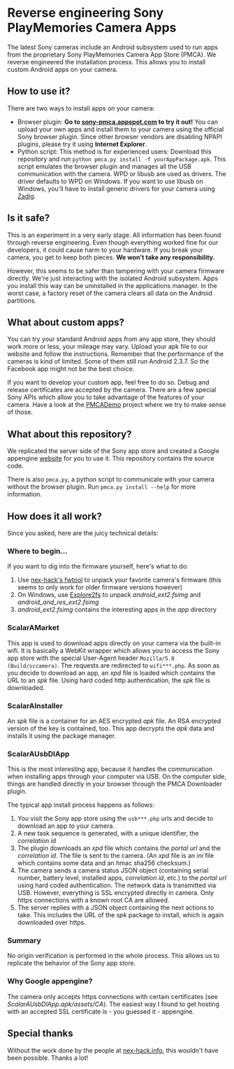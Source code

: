 # Reverse engineering Sony PlayMemories Camera Apps #
The latest Sony cameras include an Android subsystem used to run apps from the proprietary Sony PlayMemories Camera App Store (PMCA). We reverse engineered the installation process. This allows you to install custom Android apps on your camera.

## How to use it? ###
There are two ways to install apps on your camera:

* Browser plugin: **Go to [sony-pmca.appspot.com](https://sony-pmca.appspot.com/) to try it out!** You can upload your own apps and install them to your camera using the official Sony browser plugin. Since other browser vendors are disabling NPAPI plugins, please try it using **Internet Explorer**.
* Python script: This method is for experienced users: Download this repository and run `python pmca.py install -f yourAppPackage.apk`. This script emulates the browser plugin and manages all the USB communication with the camera. WPD or libusb are used as drivers. The driver defaults to WPD on Windows. If you want to use libusb on Windows, you'll have to install generic drivers for your camera using [Zadig](http://zadig.akeo.ie/).

## Is it safe? ##
This is an experiment in a very early stage. All information has been found through reverse engineering. Even though everything worked fine for our developers, it could cause harm to your hardware. If you break your camera, you get to keep both pieces. **We won't take any responsibility.**

However, this seems to be safer than tampering with your camera firmware directly. We're just interacting with the isolated Android subsystem. Apps you install this way can be uninstalled in the applications manager. In the worst case, a factory reset of the camera clears all data on the Android partitions.

## What about custom apps? ##
You can try your standard Android apps from any app store, they should work more or less, your mileage may vary. Upload your apk file to our website and follow the instructions. Remember that the performance of the cameras is kind of limited. Some of them still run Android 2.3.7. So the Facebook app might not be the best choice.

If you want to develop your custom app, feel free to do so. Debug and release certificates are accepted by the camera. There are a few special Sony APIs which allow you to take advantage of the features of your camera. Have a look at the [PMCADemo](https://github.com/ma1co/PMCADemo) project where we try to make sense of those.

## What about this repository? ##
We replicated the server side of the Sony app store and created a Google appengine [website](https://sony-pmca.appspot.com/) for you to use it. This repository contains the source code.

There is also `pmca.py`, a python script to communicate with your camera without the browser plugin. Run `pmca.py install --help` for more information.

## How does it all work? ##
Since you asked, here are the juicy technical details:

### Where to begin... ###
If you want to dig into the firmware yourself, here's what to do:

1. Use [nex-hack's fwtool](http://www.personal-view.com/faqs/sony-hack/fwtool) to unpack your favorite camera's firmware (this seems to only work for older firmware versions however)
2. On Windows, use [Explore2fs](http://www.chrysocome.net/explore2fs) to unpack *android_ext2.fsimg* and *android_and_res_ext2.fsimg*
3. *android_ext2.fsimg* contains the interesting apps in the *app* directory

### ScalarAMarket ###
This app is used to download apps directly on your camera via the built-in wifi.
It is basically a WebKit wrapper which allows you to access the Sony app store with the special User-Agent header `Mozilla/5.0 (Build/sccamera)`. The requests are redirected to `wifi***.php`. As soon as you decide to download an app, an *xpd* file is loaded which contains the URL to an *spk* file. Using hard coded http authentication, the *spk* file is downloaded.

### ScalarAInstaller ###
An *spk* file is a container for an AES encrypted *apk* file. An RSA encrypted version of the key is contained, too. This app decrypts the *apk* data and installs it using the package manager.

### ScalarAUsbDlApp ###
This is the most interesting app, because it handles the communication when installing apps through your computer via USB. On the computer side, things are handled directly in your browser through the PMCA Downloader plugin.

The typical app install process happens as follows:

1. You visit the Sony app store using the `usb***.php` urls and decide to download an app to your camera.
2. A new task sequence is generated, with a unique identifier, the *correlation id*
3. The plugin downloads an *xpd* file which contains the *portal url* and the 
*correlation id*. The file is sent to the camera. (An *xpd* file is an *ini* file which contains some data and an hmac sha256 checksum.)
4. The camera sends a camera status JSON object (containing serial number, battery level, installed apps, *correlation id*, etc.) to the *portal url* using hard coded authentication. The network data is transmitted via USB. However, everything is SSL encrypted directly in camera. Only https connections with a known root CA are allowed.
5. The server replies with a JSON object containing the next actions to take. This includes the URL of the *spk* package to install, which is again downloaded over https.

### Summary ###
No origin verification is performed in the whole process. This allows us to replicate the behavior of the Sony app store.

### Why Google appengine? ###
The camera only accepts https connections with certain certificates (see *ScalarAUsbDlApp.apk/assets/CA*). The easiest way I found to get hosting with an accepted SSL certificate is - you guessed it - appengine.

## Special thanks ##
Without the work done by the people at [nex-hack.info](http://www.nex-hack.info/), this wouldn't have been possible. Thanks a lot!
